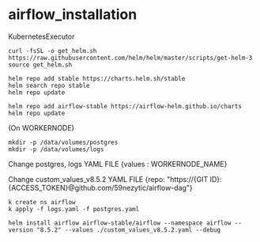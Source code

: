 # airflow_installation
KubernetesExecutor

```
curl -fsSL -o get_helm.sh https://raw.githubusercontent.com/helm/helm/master/scripts/get-helm-3
source get_helm.sh
```

```
helm repo add stable https://charts.helm.sh/stable
helm search repo stable
helm repo update
```

```
helm repo add airflow-stable https://airflow-helm.github.io/charts
helm repo update
```

(On WORKERNODE)

```
mkdir -p /data/volumes/postgres
mkdir -p /data/volumes/logs
```


Change postgres, logs YAML FILE {values : WORKERNODE_NAME}


Change custom_values_v8.5.2 YAML FILE {repo: "https://{GIT ID}:{ACCESS_TOKEN}@github.com/59nezytic/airflow-dag"}

```
k create ns airflow
k apply -f logs.yaml -f postgres.yaml
```

```
helm install airflow airflow-stable/airflow --namespace airflow --version "8.5.2" --values ./custom_values_v8.5.2.yaml --debug
```
